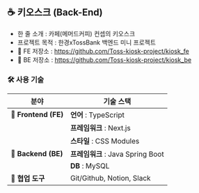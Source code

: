 ## ☕️ 키오스크 (Back-End)
- 한 줄 소개 : 카페(메머드커피) 컨셉의 키오스크
- 프로젝트 목적 : 한경xTossBank 백엔드 미니 프로젝트
- 💾 FE 저장소 : https://github.com/Toss-kiosk-project/kiosk_fe
- 💾 BE 저장소 : https://github.com/Toss-kiosk-project/kiosk_be

### 🛠️ 사용 기술

| 분야            | 기술 스택                           |
|----------------|-----------------------------------|
| 📍 **Frontend (FE)** | **언어** : TypeScript             |
|                | **프레임워크** : Next.js            |
|                | **스타일** : CSS Modules       |
| 📍 **Backend (BE)** | **프레임워크** : Java Spring Boot |
|                | **DB** : MySQL                     |
| 📍 **협업 도구**   | Git/Github, Notion, Slack           |
